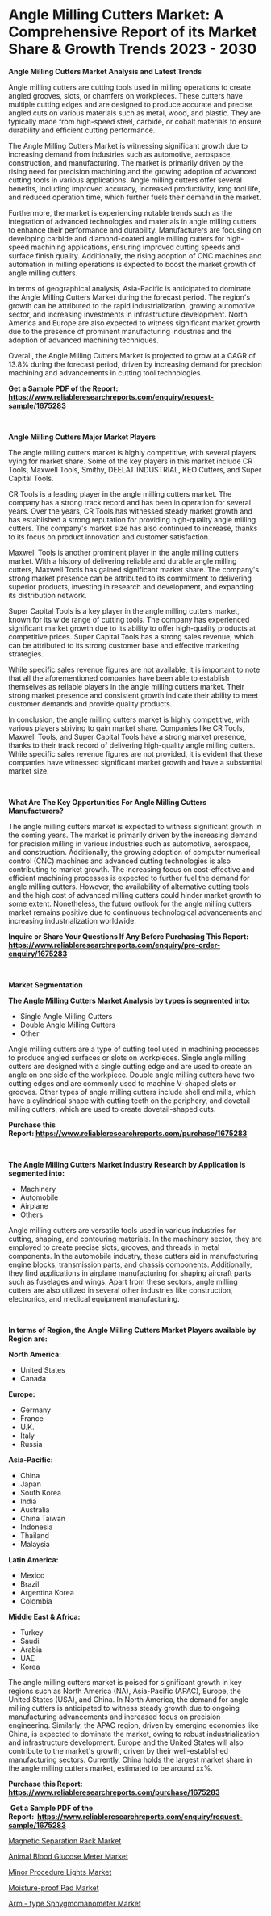 <p><h1>Angle Milling Cutters Market: A Comprehensive Report of its Market Share & Growth Trends 2023 - 2030</h1></p><p><strong>Angle Milling Cutters Market Analysis and Latest Trends</strong></p>
<p><p>Angle milling cutters are cutting tools used in milling operations to create angled grooves, slots, or chamfers on workpieces. These cutters have multiple cutting edges and are designed to produce accurate and precise angled cuts on various materials such as metal, wood, and plastic. They are typically made from high-speed steel, carbide, or cobalt materials to ensure durability and efficient cutting performance.</p><p>The Angle Milling Cutters Market is witnessing significant growth due to increasing demand from industries such as automotive, aerospace, construction, and manufacturing. The market is primarily driven by the rising need for precision machining and the growing adoption of advanced cutting tools in various applications. Angle milling cutters offer several benefits, including improved accuracy, increased productivity, long tool life, and reduced operation time, which further fuels their demand in the market.</p><p>Furthermore, the market is experiencing notable trends such as the integration of advanced technologies and materials in angle milling cutters to enhance their performance and durability. Manufacturers are focusing on developing carbide and diamond-coated angle milling cutters for high-speed machining applications, ensuring improved cutting speeds and surface finish quality. Additionally, the rising adoption of CNC machines and automation in milling operations is expected to boost the market growth of angle milling cutters.</p><p>In terms of geographical analysis, Asia-Pacific is anticipated to dominate the Angle Milling Cutters Market during the forecast period. The region's growth can be attributed to the rapid industrialization, growing automotive sector, and increasing investments in infrastructure development. North America and Europe are also expected to witness significant market growth due to the presence of prominent manufacturing industries and the adoption of advanced machining techniques.</p><p>Overall, the Angle Milling Cutters Market is projected to grow at a CAGR of 13.8% during the forecast period, driven by increasing demand for precision machining and advancements in cutting tool technologies.</p></p>
<p><strong>Get a Sample PDF of the Report:&nbsp; <a href="https://www.reliableresearchreports.com/enquiry/request-sample/1675283">https://www.reliableresearchreports.com/enquiry/request-sample/1675283</a></strong></p>
<p>&nbsp;</p>
<p><strong>Angle Milling Cutters Major Market Players</strong></p>
<p><p>The angle milling cutters market is highly competitive, with several players vying for market share. Some of the key players in this market include CR Tools, Maxwell Tools, Smithy, DEELAT INDUSTRIAL, KEO Cutters, and Super Capital Tools.</p><p>CR Tools is a leading player in the angle milling cutters market. The company has a strong track record and has been in operation for several years. Over the years, CR Tools has witnessed steady market growth and has established a strong reputation for providing high-quality angle milling cutters. The company's market size has also continued to increase, thanks to its focus on product innovation and customer satisfaction.</p><p>Maxwell Tools is another prominent player in the angle milling cutters market. With a history of delivering reliable and durable angle milling cutters, Maxwell Tools has gained significant market share. The company's strong market presence can be attributed to its commitment to delivering superior products, investing in research and development, and expanding its distribution network.</p><p>Super Capital Tools is a key player in the angle milling cutters market, known for its wide range of cutting tools. The company has experienced significant market growth due to its ability to offer high-quality products at competitive prices. Super Capital Tools has a strong sales revenue, which can be attributed to its strong customer base and effective marketing strategies.</p><p>While specific sales revenue figures are not available, it is important to note that all the aforementioned companies have been able to establish themselves as reliable players in the angle milling cutters market. Their strong market presence and consistent growth indicate their ability to meet customer demands and provide quality products.</p><p>In conclusion, the angle milling cutters market is highly competitive, with various players striving to gain market share. Companies like CR Tools, Maxwell Tools, and Super Capital Tools have a strong market presence, thanks to their track record of delivering high-quality angle milling cutters. While specific sales revenue figures are not provided, it is evident that these companies have witnessed significant market growth and have a substantial market size.</p></p>
<p>&nbsp;</p>
<p><strong>What Are The Key Opportunities For Angle Milling Cutters Manufacturers?</strong></p>
<p><p>The angle milling cutters market is expected to witness significant growth in the coming years. The market is primarily driven by the increasing demand for precision milling in various industries such as automotive, aerospace, and construction. Additionally, the growing adoption of computer numerical control (CNC) machines and advanced cutting technologies is also contributing to market growth. The increasing focus on cost-effective and efficient machining processes is expected to further fuel the demand for angle milling cutters. However, the availability of alternative cutting tools and the high cost of advanced milling cutters could hinder market growth to some extent. Nonetheless, the future outlook for the angle milling cutters market remains positive due to continuous technological advancements and increasing industrialization worldwide.</p></p>
<p><strong>Inquire or Share Your Questions If Any Before Purchasing This Report: <a href="https://www.reliableresearchreports.com/enquiry/pre-order-enquiry/1675283">https://www.reliableresearchreports.com/enquiry/pre-order-enquiry/1675283</a></strong></p>
<p>&nbsp;</p>
<p><strong>Market Segmentation</strong></p>
<p><strong>The Angle Milling Cutters Market Analysis by types is segmented into:</strong></p>
<p><ul><li>Single Angle Milling Cutters</li><li>Double Angle Milling Cutters</li><li>Other</li></ul></p>
<p><p>Angle milling cutters are a type of cutting tool used in machining processes to produce angled surfaces or slots on workpieces. Single angle milling cutters are designed with a single cutting edge and are used to create an angle on one side of the workpiece. Double angle milling cutters have two cutting edges and are commonly used to machine V-shaped slots or grooves. Other types of angle milling cutters include shell end mills, which have a cylindrical shape with cutting teeth on the periphery, and dovetail milling cutters, which are used to create dovetail-shaped cuts.</p></p>
<p><strong>Purchase this Report:&nbsp;<a href="https://www.reliableresearchreports.com/purchase/1675283">https://www.reliableresearchreports.com/purchase/1675283</a></strong></p>
<p>&nbsp;</p>
<p><strong>The Angle Milling Cutters Market Industry Research by Application is segmented into:</strong></p>
<p><ul><li>Machinery</li><li>Automobile</li><li>Airplane</li><li>Others</li></ul></p>
<p><p>Angle milling cutters are versatile tools used in various industries for cutting, shaping, and contouring materials. In the machinery sector, they are employed to create precise slots, grooves, and threads in metal components. In the automobile industry, these cutters aid in manufacturing engine blocks, transmission parts, and chassis components. Additionally, they find applications in airplane manufacturing for shaping aircraft parts such as fuselages and wings. Apart from these sectors, angle milling cutters are also utilized in several other industries like construction, electronics, and medical equipment manufacturing.</p></p>
<p>&nbsp;</p>
<p><strong>In terms of Region, the Angle Milling Cutters Market Players available by Region are:</strong></p>
<p>
    <p> <strong> North America: </strong>
        <ul>
            <li>United States</li>
            <li>Canada</li>
        </ul>
        </p> 
    <p> <strong> Europe: </strong>
        <ul>
            <li>Germany</li>
            <li>France</li>
            <li>U.K.</li>
            <li>Italy</li>
            <li>Russia</li>
        </ul>
        </p> 
    <p> <strong> Asia-Pacific: </strong>
        <ul>
            <li>China</li>
            <li>Japan</li>
            <li>South Korea</li>
            <li>India</li>
            <li>Australia</li>
            <li>China Taiwan</li>
            <li>Indonesia</li>
            <li>Thailand</li>
            <li>Malaysia</li>
        </ul>
        </p> 
    <p> <strong> Latin America: </strong>
        <ul>
            <li>Mexico</li>
            <li>Brazil</li>
            <li>Argentina Korea</li>
            <li>Colombia</li>
        </ul>
        </p> 
    <p> <strong> Middle East & Africa: </strong>
        <ul>
            <li>Turkey</li>
            <li>Saudi</li>
            <li>Arabia</li>
            <li>UAE</li>
            <li>Korea</li>
        </ul>
    </p>
    </p>
<p><p>The angle milling cutters market is poised for significant growth in key regions such as North America (NA), Asia-Pacific (APAC), Europe, the United States (USA), and China. In North America, the demand for angle milling cutters is anticipated to witness steady growth due to ongoing manufacturing advancements and increased focus on precision engineering. Similarly, the APAC region, driven by emerging economies like China, is expected to dominate the market, owing to robust industrialization and infrastructure development. Europe and the United States will also contribute to the market's growth, driven by their well-established manufacturing sectors. Currently, China holds the largest market share in the angle milling cutters market, estimated to be around xx%.</p></p>
<p><strong>Purchase this Report: <a href="https://www.reliableresearchreports.com/purchase/1675283">https://www.reliableresearchreports.com/purchase/1675283</a></strong></p>
<p>&nbsp;<strong>Get a Sample PDF of the Report:&nbsp;&nbsp;<a href="https://www.reliableresearchreports.com/enquiry/request-sample/1675283">https://www.reliableresearchreports.com/enquiry/request-sample/1675283</a></strong></p>
<p><strong></strong></p>
<p><p><a href="https://www.linkedin.com/pulse/magnetic-separation-rack-market-size-growth-forecast-from-2023-cyegc/">Magnetic Separation Rack Market</a></p><p><a href="https://www.linkedin.com/pulse/animal-blood-glucose-meter-market-size-share-amp-trends-analysis-cprnc/">Animal Blood Glucose Meter Market</a></p><p><a href="https://www.linkedin.com/pulse/minor-procedure-lights-market-insights-players-forecast-till-yabgc/">Minor Procedure Lights Market</a></p><p><a href="https://medium.com/@angelageorge32/moisture-proof-pad-market-insight-market-trends-growth-forecasted-from-2023-to-2030-96f9b902e5cb">Moisture-proof Pad Market</a></p><p><a href="https://medium.com/@kennethjensen27/arm-type-sphygmomanometer-market-outlook-industry-overview-and-forecast-2023-to-2030-5681f9a315b7">Arm - type Sphygmomanometer Market</a></p></p>